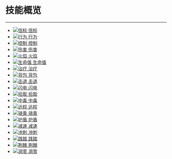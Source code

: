 # 技能概览

----

* [![信标](/wiki/images/skills/beacon_2.png) 信标](skills/beacon)
* [![行为](/wiki/images/skills/behavior.png) 行为](skills/behavior)
* [![控制](/wiki/images/skills/control.png) 控制](skills/control)
* [![伤害](/wiki/images/skills/damage.png) 伤害](skills/damage)
* [![火焰](/wiki/images/skills/fire.png) 火焰](skills/fire)
* [![生命值](/wiki/images/skills/hp.png) 生命值](skills/hp)
* [![治疗](/wiki/images/skills/hpreg.png) 治疗](skills/heal)
* [![背包](/wiki/images/skills/inventory_1.png) 背包](skills/backpack)
* [![击退](/wiki/images/skills/knockback_3.png) 击退](skills/knockback)
* [![闪电](/wiki/images/skills/lightning.png) 闪电](skills/lightning)
* [![拾取](/wiki/images/skills/pickup.png) 拾取](skills/pickup)
* [![中毒](/wiki/images/skills/poison.png) 中毒](skills/poison)
* [![远程](/wiki/images/skills/ranged.png) 远程](skills/ranged)
* [![骑乘](/wiki/images/skills/ride.png) 骑乘](skills/ride)
* [![护盾](/wiki/images/skills/shield.png) 护盾](skills/shield)
* [![减速](/wiki/images/skills/slow.png) 减速](skills/slow)
* [![冲刺](/wiki/images/skills/sprint.png) 冲刺](skills/sprint)
* [![践踏](/wiki/images/skills/stomp.png) 践踏](skills/stomp)
* [![荆棘](/wiki/images/skills/thorns_1.png) 荆棘](skills/thorns)
* [![凋零](/wiki/images/skills/wither.png) 凋零](skills/wither)